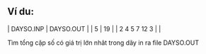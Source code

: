 Ví du:
-----------------------------------------------
| DAYSO.INP         | DAYSO.OUT               |
| 5                 | 19                      |
| 2 4 5 7 12  3     |                         |

Tìm tổng cặp số có giá trị lớn nhât trong dãy in ra file DAYSO.OUT